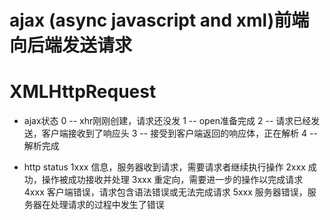 # ajax (async javascript and xml)前端向后端发送请求




# XMLHttpRequest
- ajax状态
0 -- xhr刚刚创建，请求还没发
1 -- open准备完成
2 -- 请求已经发送，客户端接收到了响应头
3 -- 接受到客户端返回的响应体，正在解析
4 -- 解析完成

- http status
1xxx  信息，服务器收到请求，需要请求者继续执行操作
2xxx  成功，操作被成功接收并处理
3xxx  重定向，需要进一步的操作以完成请求
4xxx  客户端错误，请求包含语法错误或无法完成请求
5xxx  服务器错误，服务器在处理请求的过程中发生了错误
